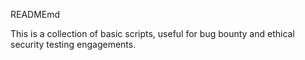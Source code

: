 READMEmd

This is a collection of basic scripts, useful for bug bounty and ethical security testing engagements.